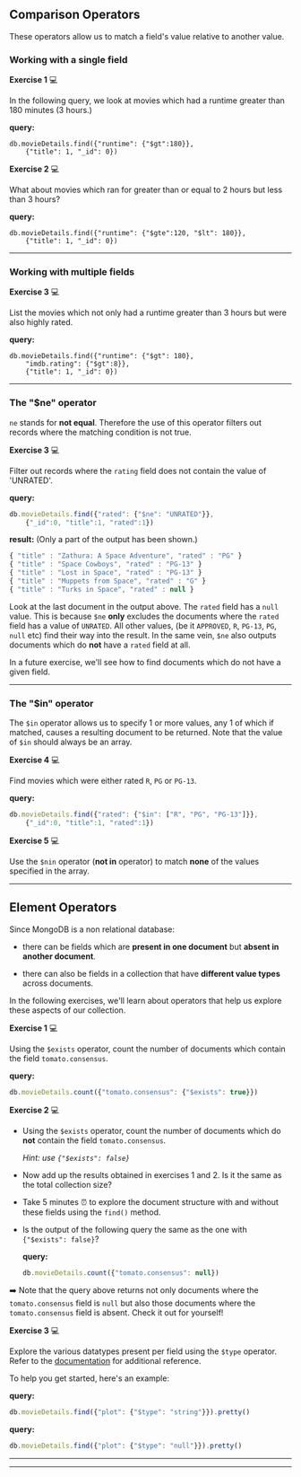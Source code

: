 ## Comparison Operators

These operators allow us to match a field's value relative to another value. 

### Working with a single field

**Exercise 1** :computer: 

In the following query, we look at movies which had a runtime greater than 180 minutes (3 hours.)

**query:**

```javascript=
db.movieDetails.find({"runtime": {"$gt":180}}, 
    {"title": 1, "_id": 0})
```

**Exercise 2** :computer: 

What about movies which ran for greater than or equal to 2 hours but less than 3 hours?

**query:**
```javascript=
db.movieDetails.find({"runtime": {"$gte":120, "$lt": 180}}, 
    {"title": 1, "_id": 0})
```
---

### Working with multiple fields

**Exercise 3** :computer: 

List the movies which not only had a runtime greater than 3 hours but were also highly rated.

**query:**
```javascript=
db.movieDetails.find({"runtime": {"$gt": 180},
    "imdb.rating": {"$gt":8}}, 
    {"title": 1, "_id": 0})
```
---

### The "$ne" operator

`ne` stands for **not equal**. Therefore the use of this operator filters out records where the matching condition is not true.

**Exercise 3** :computer: 

Filter out records where the `rating` field does not contain the value of 'UNRATED'.   

**query:**
```javascript
db.movieDetails.find({"rated": {"$ne": "UNRATED"}}, 
    {"_id":0, "title":1, "rated":1})
```
**result:** (Only a part of the output has been shown.)
```javascript
{ "title" : "Zathura: A Space Adventure", "rated" : "PG" }
{ "title" : "Space Cowboys", "rated" : "PG-13" }
{ "title" : "Lost in Space", "rated" : "PG-13" }
{ "title" : "Muppets from Space", "rated" : "G" }
{ "title" : "Turks in Space", "rated" : null }
```

Look at the last document in the output above. The `rated` field has a `null` value. This is because `$ne` **only** excludes the documents where the `rated` field has a value of `UNRATED`. All other values, (be it `APPROVED`, `R`, `PG-13`, `PG`, `null` etc) find their way into the result. In the same vein, `$ne` also outputs documents which do **not** have a `rated` field at all. 

In a future exercise, we'll see how to find documents which do not have a given field. 

---

### The "$in" operator

The `$in` operator allows us to specify 1 or more values, any 1 of which if matched, causes a resulting document to be returned. Note that the value of `$in` should always be an array. 

**Exercise 4** :computer: 

Find movies which were either rated `R`, `PG` or `PG-13`.

**query:**
```javascript
db.movieDetails.find({"rated": {"$in": ["R", "PG", "PG-13"]}}, 
    {"_id":0, "title":1, "rated":1})
```

**Exercise 5** :computer: 

Use the `$nin` operator (**not in** operator) to match **none** of the values specified in the array. 

---

## Element Operators

Since MongoDB is a non relational database:
* there can be fields which are **present in one document** but **absent in another document**. 

* there can also be fields in a collection that have **different value types** across documents. 

In the following exercises, we'll learn about operators that help us explore these aspects of our collection. 

**Exercise 1** :computer: 

Using the `$exists` operator, count the number of documents which contain the field `tomato.consensus`.

**query:**
```javascript
db.movieDetails.count({"tomato.consensus": {"$exists": true}})
```

**Exercise 2** :computer: 

* Using the `$exists` operator, count the number of documents which do **not** contain the field `tomato.consensus`. 

    *Hint: use `{"$exists": false}`*

* Now add up the results obtained in exercises 1 and 2. Is it the same as the total collection size?

* Take 5 minutes :alarm_clock: to explore the document structure with and without these fields using the `find()` method. 

* Is the output of the following query the same as the one with `{"$exists": false}`? 

    **query:**

    ```javascript
    db.movieDetails.count({"tomato.consensus": null})
    ```
    
:arrow_right: Note that the query above returns not only documents where the `tomato.consensus` field is `null` but also those documents where the `tomato.consensus` field is absent. Check it out for yourself!

**Exercise 3** :computer: 

Explore the various datatypes present per field using the `$type` operator. Refer to the [documentation](https://docs.mongodb.com/manual/reference/operator/query/type/#op._S_type) for additional reference. 

To help you get started, here's an example:

**query:**
```javascript
db.movieDetails.find({"plot": {"$type": "string"}}).pretty()
```

**query:**
```javascript
db.movieDetails.find({"plot": {"$type": "null"}}).pretty()
```
---
---

